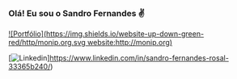 ### Olá! Eu sou o Sandro Fernandes ✌️

[![Portfólio](https://img.shields.io/website-up-down-green-red/http/monip.org.svg website:http://monip.org)](https://sandrofernandes.000webhostapp.com/)

[![Linkedin](https://img.shields.io/badge/LinkedIn-0077B5?style=for-the-badge&logo=linkedin&logoColor=white)]https://www.linkedin.com/in/sandro-fernandes-rosal-33365b240/)
